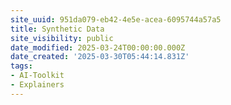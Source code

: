 ```yaml
---
site_uuid: 951da079-eb42-4e5e-acea-6095744a57a5
title: Synthetic Data
site_visibility: public
date_modified: 2025-03-24T00:00:00.000Z
date_created: '2025-03-30T05:44:14.831Z'
tags:
- AI-Toolkit
- Explainers
---
```





























































